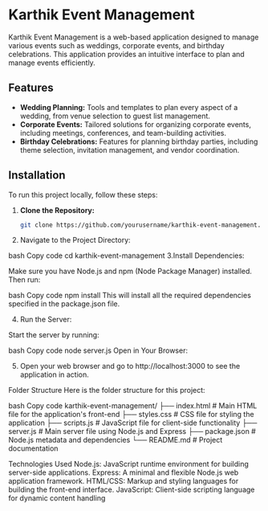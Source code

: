 # Karthik Event Management

Karthik Event Management is a web-based application designed to manage various events such as weddings, corporate events, and birthday celebrations. This application provides an intuitive interface to plan and manage events efficiently.

## Features

- **Wedding Planning:** Tools and templates to plan every aspect of a wedding, from venue selection to guest list management.
- **Corporate Events:** Tailored solutions for organizing corporate events, including meetings, conferences, and team-building activities.
- **Birthday Celebrations:** Features for planning birthday parties, including theme selection, invitation management, and vendor coordination.

## Installation

To run this project locally, follow these steps:

1. **Clone the Repository:**

   ```bash
   git clone https://github.com/yourusername/karthik-event-management.git
2.  Navigate to the Project Directory:

bash
Copy code
cd karthik-event-management
3.Install Dependencies:

Make sure you have Node.js and npm (Node Package Manager) installed. Then run:

bash
Copy code
npm install
This will install all the required dependencies specified in the package.json file.

4. Run the Server:

Start the server by running:

bash
Copy code
node server.js
Open in Your Browser:

5. Open your web browser and go to http://localhost:3000 to see the application in action.

Folder Structure
Here is the folder structure for this project:

bash
Copy code
karthik-event-management/
├── index.html          # Main HTML file for the application's front-end
├── styles.css          # CSS file for styling the application
├── scripts.js          # JavaScript file for client-side functionality
├── server.js           # Main server file using Node.js and Express
├── package.json        # Node.js metadata and dependencies
└── README.md           # Project documentation

Technologies Used
Node.js: JavaScript runtime environment for building server-side applications.
Express: A minimal and flexible Node.js web application framework.
HTML/CSS: Markup and styling languages for building the front-end interface.
JavaScript: Client-side scripting language for dynamic content handling
